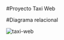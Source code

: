 #Proyecto Taxi Web

#Diagrama relacional

![taxi-web](https://github.com/user-attachments/assets/5a8e67d6-5967-4953-95a7-aafd9348d1d5)
